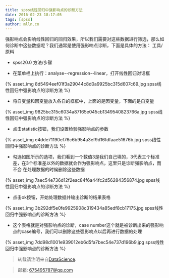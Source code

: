 ```yaml
---
title: spss线性回归中强影响点的诊断方法
date: 2016-02-23 18:17:05
tags: [spss]
author: mlln.cn
---
```

强影响点会影响线性回归的回归效果，所以我们需要对这些数据进行筛选，那么如何诊断中这些数据呢？我们通常是使用强影响点诊断，下面是具体的方法：
工具/原料


- spss20.0
方法/步骤


- 在菜单栏上执行：analyse--regression--linear，打开线性回归对话框

{% asset_img 8d5494eef01f3a29044c8d0a9925bc315d607c69.jpg spss线性回归中强影响点的诊断方法 %}

- 将自变量和因变量放入各自的框框中，上面的是因变量，下面的是自变量

{% asset_img 9825bc315c6034a87165e045cb1349540823766a.jpg spss线性回归中强影响点的诊断方法 %}

- 点击statistic按钮，我们设置检验强影响点的参数

{% asset_img e4dde71190ef76c6b954a3ef9d16fdfaae51676b.jpg spss线性回归中强影响点的诊断方法 %}

- 勾选如图所示的选项，我们看到一个数值3是我们自己填的，3代表三个标准差，在3个标准差以外的数据就会作为强影响点，这里只是诊断强影响点，而不会 在处理数据的时候删除这些数据

{% asset_img 7aec54e736d12f2eac84f6a44fc2d56284356874.jpg spss线性回归中强影响点的诊断方法 %}

- 点击ok按钮，开始处理数据并输出诊断的结果表格

{% asset_img 3b292df5e0fe9925908c319434a85edf8cb17175.jpg spss线性回归中强影响点的诊断方法 %}

- 这个表格就是对强影响点的诊断，case number这个就是被诊断出来的强影响点的case编号，我们可以删除这些强影响点以后再进行数据的处理

{% asset_img 7dd98d1001e939012eb6d5fa7bec54e737d196b9.jpg spss线性回归中强影响点的诊断方法 %}

> 转载请注明来自[DataScience](http://mlln.cn).

> 邮箱: 675495787@qq.com 
